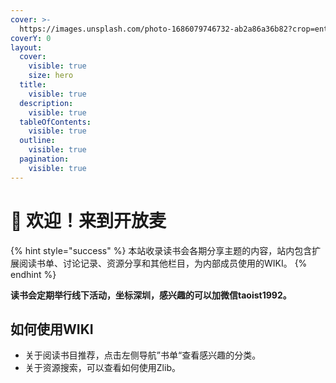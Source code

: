 ```yaml
---
cover: >-
  https://images.unsplash.com/photo-1686079746732-ab2a86a36b82?crop=entropy&cs=srgb&fm=jpg&ixid=M3wxOTcwMjR8MHwxfHJhbmRvbXx8fHx8fHx8fDE2ODc2Nzc1NjB8&ixlib=rb-4.0.3&q=85
coverY: 0
layout:
  cover:
    visible: true
    size: hero
  title:
    visible: true
  description:
    visible: true
  tableOfContents:
    visible: true
  outline:
    visible: true
  pagination:
    visible: true
---
```


# 🎤 欢迎！来到开放麦

{% hint style="success" %}
本站收录读书会各期分享主题的内容，站内包含扩展阅读书单、讨论记录、资源分享和其他栏目，为内部成员使用的WIKI。
{% endhint %}

**读书会定期举行线下活动，坐标深圳，感兴趣的可以加微信taoist1992。**

## 如何使用WIKI

* 关于阅读书目推荐，点击左侧导航”书单“查看感兴趣的分类。
* 关于资源搜索，可以查看如何使用Zlib。
